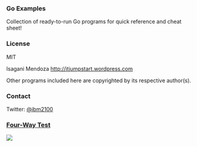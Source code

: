 ### Go Examples

Collection of ready-to-run Go programs for quick reference and cheat sheet!

### License

MIT

Isagani Mendoza
http://itjumpstart.wordpress.com

Other programs included here are copyrighted by its respective author(s).

### Contact

Twitter: [@ibm2100](https://twitter.com/ibm2100)

### [Four-Way Test](http://theviewinside.me/eliminate-simplify-automate-delegate-the-four-steps-to-freedom/)

<img src="https://itjumpstart.files.wordpress.com/2016/08/esad2.png">
